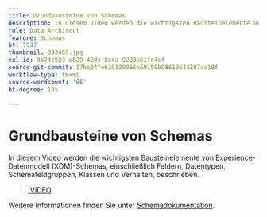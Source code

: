 ```yaml
---
title: Grundbausteine von Schemas
description: In diesem Video werden die wichtigsten Bausteinelemente von Experience-Datenmodell (XDM)-Schemas, einschließlich Feldern, Datentypen, Schemafeldgruppen, Klassen und Verhalten, beschrieben.
role: Data Architect
feature: Schemas
kt: 7937
thumbnail: 333469.jpg
exl-id: 8b74c923-e629-42dc-8e4a-9289a61fe4cf
source-git-commit: 17be24fe619139056a69190b98610644387ca18f
workflow-type: tm+mt
source-wordcount: '66'
ht-degree: 18%

---
```


# Grundbausteine von Schemas

In diesem Video werden die wichtigsten Bausteinelemente von Experience-Datenmodell (XDM)-Schemas, einschließlich Feldern, Datentypen, Schemafeldgruppen, Klassen und Verhalten, beschrieben.

>[!VIDEO](https://video.tv.adobe.com/v/333469?quality=12&learn=on)

Weitere Informationen finden Sie unter [Schemadokumentation](https://experienceleague.adobe.com/docs/experience-platform/xdm/home.html?lang=de).

